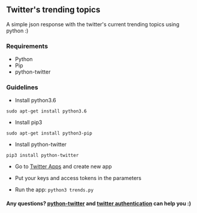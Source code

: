 ## Twitter's trending topics

A simple json response with the twitter's current trending topics using python :)

### Requirements
* Python
* Pip
* python-twitter

### Guidelines
* Install python3.6

``sudo apt-get install python3.6``

* Install pip3

``sudo apt-get install python3-pip``

* Install python-twitter

``pip3 install python-twitter``

* Go to [Twitter Apps](https://apps.twitter.com/) and create new app

* Put your keys and access tokens in the parameters

* Run the app: ``python3 trends.py``

#### Any questions? [python-twitter](https://github.com/bear/python-twitter) and [twitter authentication](https://developer.twitter.com/en/docs/basics/authentication/overview) can help you :)
